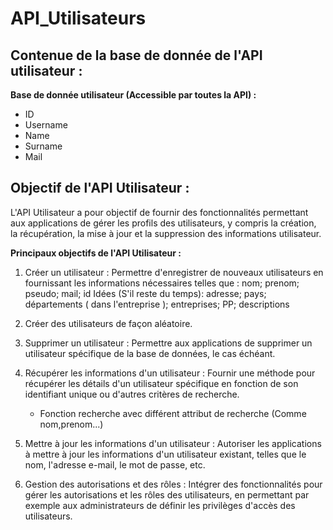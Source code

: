 # API_Utilisateurs

## Contenue de la base de donnée de l'API utilisateur : 

**Base de donnée utilisateur (Accessible par toutes la API) :**
 - ID
 - Username
 - Name
 - Surname
 - Mail

## Objectif de l'API Utilisateur :

L'API Utilisateur a pour objectif de fournir des fonctionnalités permettant aux applications de gérer les profils des utilisateurs, y compris la création, la récupération, la mise à jour et la suppression des informations utilisateur.

**Principaux objectifs de l'API Utilisateur :**

1. Créer un utilisateur : Permettre d'enregistrer de nouveaux utilisateurs en fournissant les informations nécessaires telles que :
      nom; prenom; pseudo; mail; id
   Idées (S'il reste du temps):
      adresse; pays; départements ( dans l'entreprise ); entreprises; PP; descriptions
   
3. Créer des utilisateurs de façon aléatoire.

4. Supprimer un utilisateur : Permettre aux applications de supprimer un utilisateur spécifique de la base de données, le cas échéant.
   
5. Récupérer les informations d'un utilisateur : Fournir une méthode pour récupérer les détails d'un utilisateur spécifique en fonction de son identifiant unique ou d'autres critères de recherche.
      - Fonction recherche avec différent attribut de recherche (Comme nom,prenom...)

7. Mettre à jour les informations d'un utilisateur : Autoriser les applications à mettre à jour les informations d'un utilisateur existant, telles que le nom, l'adresse e-mail, le mot de passe, etc.

8. Gestion des autorisations et des rôles : Intégrer des fonctionnalités pour gérer les autorisations et les rôles des utilisateurs, en permettant par exemple aux administrateurs de définir les privilèges d'accès des utilisateurs.

